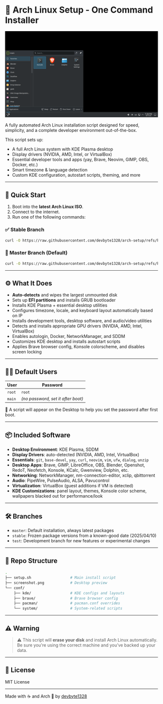 # 🐧 Arch Linux Setup - One Command Installer

![Screenshot of Installed KDE Desktop](screenshot.png)

A fully automated Arch Linux installation script designed for speed, simplicity, and a complete developer environment out-of-the-box.

This script sets up:
- A full Arch Linux system with KDE Plasma desktop
- Display drivers (NVIDIA, AMD, Intel, or VirtualBox)
- Essential developer tools and apps (yay, Brave, Neovim, GIMP, OBS, Docker, etc.)
- Smart timezone & language detection
- Custom KDE configuration, autostart scripts, theming, and more

---

## 🚀 Quick Start

1. Boot into the **latest Arch Linux ISO**.
2. Connect to the internet.
3. Run one of the following commands:

### ✅ Stable Branch
```bash
curl -O https://raw.githubusercontent.com/devbyte1328/arch-setup/refs/heads/stable/setup.sh && chmod +x setup.sh && ./setup.sh
```

### 🧱 Master Branch (Default)
```bash
curl -O https://raw.githubusercontent.com/devbyte1328/arch-setup/refs/heads/master/setup.sh && chmod +x setup.sh && ./setup.sh
```

---

## ⚙️ What It Does

- **Auto-detects** and wipes the largest unmounted disk
- Sets up **EFI partitions** and installs GRUB bootloader
- Installs KDE Plasma + essential desktop utilities
- Configures timezone, locale, and keyboard layout automatically based on IP
- Installs development tools, desktop software, and audio/video utilities
- Detects and installs appropriate GPU drivers (NVIDIA, AMD, Intel, VirtualBox)
- Enables autologin, Docker, NetworkManager, and SDDM
- Customizes KDE desktop and installs autostart scripts
- Applies Brave browser config, Konsole colorscheme, and disables screen locking

---

## 🧑‍💻 Default Users

| User  | Password |
|-------|----------|
| `root` | `root`   |
| `main` | *(no password, set it after boot)* |

📝 A script will appear on the Desktop to help you set the password after first boot.

---

## 📦 Included Software

- **Desktop Environment**: KDE Plasma, SDDM
- **Display Drivers**: auto-detected (NVIDIA, AMD, Intel, VirtualBox)
- **Essentials**: `git`, `base-devel`, `yay`, `curl`, `neovim`, `vim`, `ufw`, `dialog`, `unzip`
- **Desktop Apps**: Brave, GIMP, LibreOffice, OBS, Blender, Openshot, RedoT, Neofetch, Konsole, KCalc, Gwenview, Dolphin, etc.
- **Networking**: NetworkManager, nm-connection-editor, xclip, qbittorrent
- **Audio**: PipeWire, PulseAudio, ALSA, Pavucontrol
- **Virtualization**: VirtualBox (guest additions if VM is detected)
- **KDE Customizations**: panel layout, themes, Konsole color scheme, wallpapers blacked out for performance/look

---

## 🛠 Branches

- `master`: Default installation, always latest packages
- `stable`: Frozen package versions from a known-good date (2025/04/10)
- `test`: Development branch for new features or experimental changes

---

## 📁 Repo Structure

```bash
.
├── setup.sh                  # Main install script
├── screenshot.png            # Desktop preview
└── conf/
    ├── kde/                  # KDE configs and layouts
    ├── brave/                # Brave browser config
    ├── pacman/               # pacman.conf overrides
    └── system/               # System-related scripts
```

---

## ⚠️ Warning

> ⚠️ This script will **erase your disk** and install Arch Linux automatically. Be sure you're using the correct machine and you’ve backed up your data.

---

## 📝 License

MIT License

---

Made with ☕ and Arch 🐧 by [devbyte1328](https://github.com/devbyte1328)

